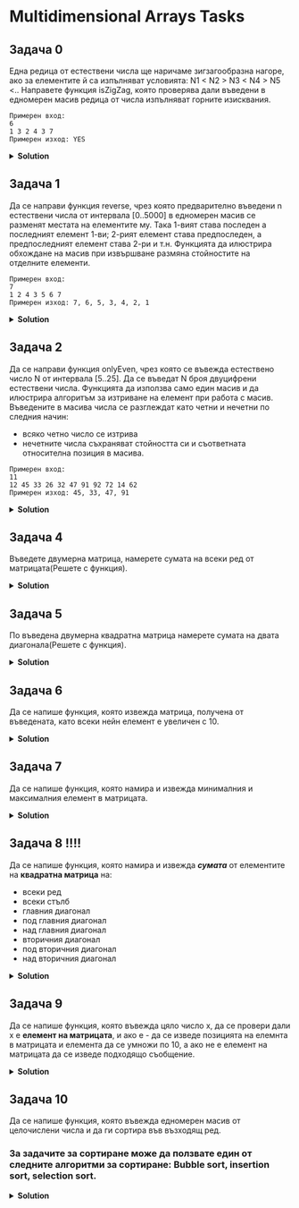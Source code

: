 # Multidimensional Arrays Tasks

## Задача 0
Една редица от естествени числа ще наричаме зигзагообразна нагоре, ако за елементите й са изпълняват условията:
N1 < N2 > N3 < N4 > N5 <..
Направете функция isZigZag, която проверява дали въведени в едномерен масив редица от числа изпълняват горните изисквания.

```
Примерен вход: 
6
1 3 2 4 3 7
Примерен изход: YES
```

<details><summary><b>Solution</b></summary> 
<p>

```cpp
```

</p>
</details>

## Задача 1
Да се направи функция reverse, чрез която предварително въведени n естествени числа от интервала [0..5000] в едномерен масив се разменят местата на елементите му.
Така 1-вият става последен а последният елемент 1-ви; 2-рият елемент става предпоследен, а предпоследният елемент става 2-ри и т.н.
Функцията да илюстрира обхождане на масив при извършване размяна стойностите на отделните елементи.

```
Примерен вход: 
7 
1 2 4 3 5 6 7 
Примерен изход: 7, 6, 5, 3, 4, 2, 1
```

<details><summary><b>Solution</b></summary> 
<p>

```cpp
```

</p>
</details>

## Задача 2
Да се направи функция onlyEven, чрез която се въвежда естествено число N от интервала [5..25].
Да се въведат N броя двуцифрени естествени числа.
Функцията да използва само един масив и да илюстрира алгоритъм за изтриване на елемент при работа с масив.
Въведените в масива числа се разглеждат като четни и нечетни по следния начин: 
- всяко четно число се изтрива 
- нечетните числа съхраняват стойността си и съответната относителна позиция в масива.

```
Примерен вход: 
11 
12 45 33 26 32 47 91 92 72 14 62 
Примерен изход: 45, 33, 47, 91

```

<details><summary><b>Solution</b></summary> 
<p>

```cpp
```

</p>
</details>

## Задача 4
Въведете двумерна матрица, намерете сумата на всеки ред от матрицата(Решете с функция).

<details><summary><b>Solution</b></summary> 
<p>

```cpp
```

</p>
</details>

## Задача 5
По въведена двумерна квадратна матрица намерете сумата на двата диагонала(Решете с функция).

<details><summary><b>Solution</b></summary> 
<p>

```cpp
```

</p>
</details>

## Задача 6
Да се напише функция, която извежда матрица, получена от въведената, като всеки нейн елемент е увеличен с 10.

<details><summary><b>Solution</b></summary> 
<p>

```cpp
```

</p>
</details>

## Задача 7
Да се напише функция, която намира и извежда минималния и максималния елемент в матрицата.

<details><summary><b>Solution</b></summary> 
<p>

```cpp
```

</p>
</details>

## Задача 8 !!!!
Да се напише функция, която намира и извежда ***сумата*** от елементите на **квадратна матрица** на:

   * всеки ред
   * всеки стълб
   * главния диагонал
   * под главния диагонал
   * над главния диагонал
   * вторичния диагонал
   * под вторичния диагонал
   * над вторичния диагонал
   
<details><summary><b>Solution</b></summary> 
<p>

```cpp
```

</p>
</details>

## Задача 9
Да се напише функция, която въвежда цяло число х, да се провери дали х е **елемент на матрицата**, и ако е - да се изведе позицията на елемнта в матрицата и елемента да се умножи по 10, а ако не е елемент на матрицата да се изведе подходящо съобщение.

<details><summary><b>Solution</b></summary> 
<p>

```cpp
```

</p>
</details>

## Задача 10
Да се напише функция, която въвежда едномерен масив от целочислени числа и да ги сортира във възходящ ред.

### За задачите за сортиране може да ползвате един от следните алгоритми за сортиране: Bubble sort, insertion sort, selection sort.

<details><summary><b>Solution</b></summary> 
<p>

```cpp
```

</p>
</details>